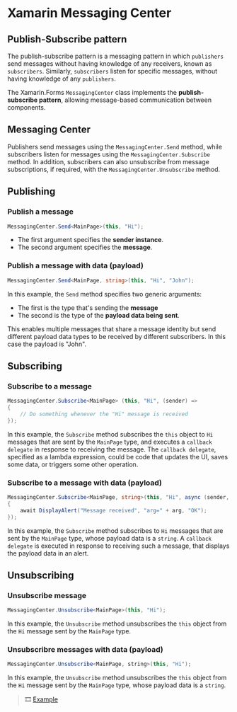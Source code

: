 # Xamarin Messaging Center

## Publish-Subscribe pattern

The publish-subscribe pattern is a messaging pattern in which `publishers` send messages without having knowledge of any receivers, known as `subscribers`. Similarly, `subscribers` listen for specific messages, without having knowledge of any `publishers`.

The Xamarin.Forms `MessagingCenter` class implements the **publish-subscribe pattern**, allowing message-based communication between components. 

## Messaging Center

Publishers send messages using the `MessagingCenter.Send` method, while subscribers listen for messages using the `MessagingCenter.Subscribe` method. In addition, subscribers can also unsubscribe from message subscriptions, if required, with the `MessagingCenter.Unsubscribe` method.

## Publishing

### Publish a message

```c#
MessagingCenter.Send<MainPage>(this, "Hi");
```

- The first argument specifies the **sender instance**.
- The second argument specifies the **message**.

### Publish a message with data (payload)

```c#
MessagingCenter.Send<MainPage, string>(this, "Hi", "John");
```

In this example, the `Send` method specifies two generic arguments:

- The first is the type that's sending the **message**
- The second is the type of the **payload data being sent**.

This enables multiple messages that share a message identity but send different payload data types to be received by different subscribers. In this case the payload is "John".

## Subscribing

### Subscribe to a message

```c#
MessagingCenter.Subscribe<MainPage> (this, "Hi", (sender) =>
{
    // Do something whenever the "Hi" message is received
});
```

In this example, the `Subscribe` method subscribes the `this` object to `Hi` messages that are sent by the `MainPage` type, and executes a `callback delegate` in response to receiving the message. The `callback delegate`, specified as a lambda expression, could be code that updates the UI, saves some data, or triggers some other operation.

### Subscribe to a message with data (payload)

```c#
MessagingCenter.Subscribe<MainPage, string>(this, "Hi", async (sender, arg) =>
{
    await DisplayAlert("Message received", "arg=" + arg, "OK");
});
```

In this example, the `Subscribe` method subscribes to `Hi` messages that are sent by the `MainPage` type, whose payload data is a `string`. A `callback delegate` is executed in response to receiving such a message, that displays the payload data in an alert.

## Unsubscribing

### Unsubscribe message

```c#
MessagingCenter.Unsubscribe<MainPage>(this, "Hi");
```

In this example, the `Unsubscribe` method unsubscribes the `this` object from the `Hi` message sent by the `MainPage` type.

### Unsubscribre messages with data (payload)

```c#
MessagingCenter.Unsubscribe<MainPage, string>(this, "Hi");
```

In this example, the `Unsubscribe` method unsubscribes the `this` object from the `Hi` message sent by the `MainPage` type, whose payload data is a `string`.

>🎞 [Example](https://github.com/xamarin/xamarin-forms-samples/tree/main/UsingMessagingCenter)